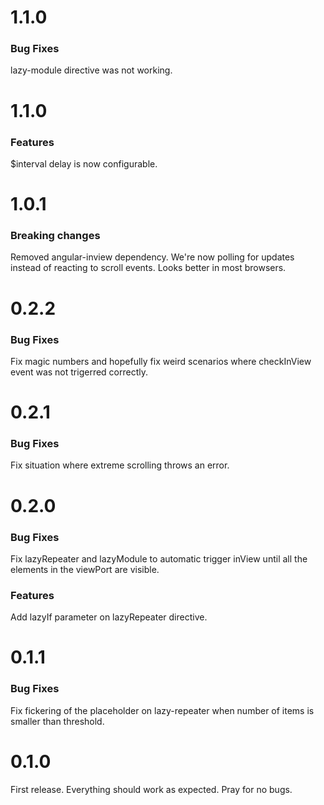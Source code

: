 # 1.1.0
### Bug Fixes
lazy-module directive was not working.

# 1.1.0
### Features
$interval delay is now configurable.

# 1.0.1
### Breaking changes
Removed angular-inview dependency. We're now polling for updates instead of reacting to scroll events. Looks better in most browsers.

# 0.2.2
### Bug Fixes
Fix magic numbers and hopefully fix weird scenarios where checkInView event was not trigerred correctly.

# 0.2.1
### Bug Fixes
Fix situation where extreme scrolling throws an error.

# 0.2.0
### Bug Fixes
Fix lazyRepeater and lazyModule to automatic trigger inView until all the elements in the viewPort are visible.

### Features
Add lazyIf parameter on lazyRepeater directive.

# 0.1.1
### Bug Fixes
Fix fickering of the placeholder on lazy-repeater when number of items is smaller than threshold.

# 0.1.0
First release. Everything should work as expected. Pray for no bugs.
